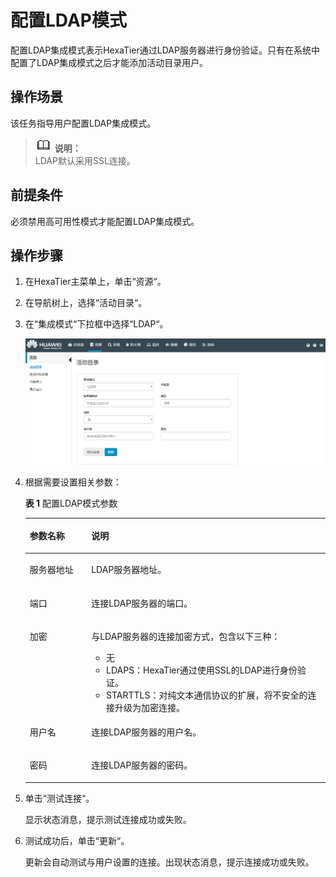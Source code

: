 # 配置LDAP模式<a name="ZH-CN_TOPIC_0111166435"></a>

配置LDAP集成模式表示HexaTier通过LDAP服务器进行身份验证。只有在系统中配置了LDAP集成模式之后才能添加活动目录用户。

## 操作场景<a name="zh-cn_topic_0110574973_s395d32027447478a958606ffe3ebba53"></a>

该任务指导用户配置LDAP集成模式。

>![](public_sys-resources/icon-note.gif) **说明：**   
>LDAP默认采用SSL连接。  

## 前提条件<a name="zh-cn_topic_0110574973_s0edc600c42d7404485e0269121aaf3e1"></a>

必须禁用高可用性模式才能配置LDAP集成模式。

## 操作步骤<a name="zh-cn_topic_0110574973_sa9f4ab4e4bd24470972dae1032ddcf6c"></a>

1.  在HexaTier主菜单上，单击“资源“。
2.  在导航树上，选择“活动目录“。
3.  在“集成模式“下拉框中选择“LDAP“。

    ![](figures/LDAP集成模式.png)

4.  根据需要设置相关参数：

    **表 1**  配置LDAP模式参数

    <a name="zh-cn_topic_0110574973_t73b33c931da3471a8a07838c163e8459"></a>
    <table><thead align="left"><tr id="zh-cn_topic_0110574973_r5c441d2cfdd044feb93080cd7045d1df"><th class="cellrowborder" valign="top" width="20.49%" id="mcps1.2.3.1.1"><p id="zh-cn_topic_0110574973_afe108c1a59a841699019c3c75c2ec21e"><a name="zh-cn_topic_0110574973_afe108c1a59a841699019c3c75c2ec21e"></a><a name="zh-cn_topic_0110574973_afe108c1a59a841699019c3c75c2ec21e"></a>参数名称</p>
    </th>
    <th class="cellrowborder" valign="top" width="79.51%" id="mcps1.2.3.1.2"><p id="zh-cn_topic_0110574973_aba730a35c1034ecb8dccb52b2b484c19"><a name="zh-cn_topic_0110574973_aba730a35c1034ecb8dccb52b2b484c19"></a><a name="zh-cn_topic_0110574973_aba730a35c1034ecb8dccb52b2b484c19"></a>说明</p>
    </th>
    </tr>
    </thead>
    <tbody><tr id="zh-cn_topic_0110574973_rae593fa517c948b6bf02daf6b686c088"><td class="cellrowborder" valign="top" width="20.49%" headers="mcps1.2.3.1.1 "><p id="zh-cn_topic_0110574973_zh-cn_topic_0076429813_p529377164625"><a name="zh-cn_topic_0110574973_zh-cn_topic_0076429813_p529377164625"></a><a name="zh-cn_topic_0110574973_zh-cn_topic_0076429813_p529377164625"></a>服务器地址</p>
    </td>
    <td class="cellrowborder" valign="top" width="79.51%" headers="mcps1.2.3.1.2 "><p id="zh-cn_topic_0110574973_addb3f1e33ff54ab88cfc784721c4051b"><a name="zh-cn_topic_0110574973_addb3f1e33ff54ab88cfc784721c4051b"></a><a name="zh-cn_topic_0110574973_addb3f1e33ff54ab88cfc784721c4051b"></a>LDAP服务器地址。</p>
    </td>
    </tr>
    <tr id="zh-cn_topic_0110574973_r6b99566863ae4fd1a14c9714a71d7373"><td class="cellrowborder" valign="top" width="20.49%" headers="mcps1.2.3.1.1 "><p id="zh-cn_topic_0110574973_add5eed8ae8f84dc3a9293747e7e37a28"><a name="zh-cn_topic_0110574973_add5eed8ae8f84dc3a9293747e7e37a28"></a><a name="zh-cn_topic_0110574973_add5eed8ae8f84dc3a9293747e7e37a28"></a>端口</p>
    </td>
    <td class="cellrowborder" valign="top" width="79.51%" headers="mcps1.2.3.1.2 "><p id="zh-cn_topic_0110574973_a1249b24e73c74f9ea986dbddc4571beb"><a name="zh-cn_topic_0110574973_a1249b24e73c74f9ea986dbddc4571beb"></a><a name="zh-cn_topic_0110574973_a1249b24e73c74f9ea986dbddc4571beb"></a>连接LDAP服务器的端口。</p>
    </td>
    </tr>
    <tr id="zh-cn_topic_0110574973_r020eec6ea7ac40878a51bbbc09a2f4bd"><td class="cellrowborder" valign="top" width="20.49%" headers="mcps1.2.3.1.1 "><p id="zh-cn_topic_0110574973_a150909ed8b88422e8600aea18fff1592"><a name="zh-cn_topic_0110574973_a150909ed8b88422e8600aea18fff1592"></a><a name="zh-cn_topic_0110574973_a150909ed8b88422e8600aea18fff1592"></a>加密</p>
    </td>
    <td class="cellrowborder" valign="top" width="79.51%" headers="mcps1.2.3.1.2 "><p id="zh-cn_topic_0110574973_a78f09c353eaf4e67abbe33c7786d68a2"><a name="zh-cn_topic_0110574973_a78f09c353eaf4e67abbe33c7786d68a2"></a><a name="zh-cn_topic_0110574973_a78f09c353eaf4e67abbe33c7786d68a2"></a>与LDAP服务器的连接加密方式，包含以下三种：</p>
    <a name="zh-cn_topic_0110574973_u21f4cf3d9cf94774836f63a26c54f309"></a><a name="zh-cn_topic_0110574973_u21f4cf3d9cf94774836f63a26c54f309"></a><ul id="zh-cn_topic_0110574973_u21f4cf3d9cf94774836f63a26c54f309"><li>无</li><li>LDAPS：HexaTier通过使用SSL的LDAP进行身份验证。</li><li>STARTTLS：对纯文本通信协议的扩展，将不安全的连接升级为加密连接。</li></ul>
    </td>
    </tr>
    <tr id="zh-cn_topic_0110574973_r7ac236c9d6044c0daed9cf7298b55812"><td class="cellrowborder" valign="top" width="20.49%" headers="mcps1.2.3.1.1 "><p id="zh-cn_topic_0110574973_a2bb224e3d3d044449606fa7844460564"><a name="zh-cn_topic_0110574973_a2bb224e3d3d044449606fa7844460564"></a><a name="zh-cn_topic_0110574973_a2bb224e3d3d044449606fa7844460564"></a>用户名</p>
    </td>
    <td class="cellrowborder" valign="top" width="79.51%" headers="mcps1.2.3.1.2 "><p id="zh-cn_topic_0110574973_a788f25340654406f975bf3fe1053c651"><a name="zh-cn_topic_0110574973_a788f25340654406f975bf3fe1053c651"></a><a name="zh-cn_topic_0110574973_a788f25340654406f975bf3fe1053c651"></a>连接LDAP服务器的用户名。</p>
    </td>
    </tr>
    <tr id="zh-cn_topic_0110574973_r68402b14500746e79570d3a2482da22f"><td class="cellrowborder" valign="top" width="20.49%" headers="mcps1.2.3.1.1 "><p id="zh-cn_topic_0110574973_a7fde6d111d0440598ec70fb7978461fb"><a name="zh-cn_topic_0110574973_a7fde6d111d0440598ec70fb7978461fb"></a><a name="zh-cn_topic_0110574973_a7fde6d111d0440598ec70fb7978461fb"></a>密码</p>
    </td>
    <td class="cellrowborder" valign="top" width="79.51%" headers="mcps1.2.3.1.2 "><p id="zh-cn_topic_0110574973_zh-cn_topic_0076429813_p136351446594"><a name="zh-cn_topic_0110574973_zh-cn_topic_0076429813_p136351446594"></a><a name="zh-cn_topic_0110574973_zh-cn_topic_0076429813_p136351446594"></a>连接LDAP服务器的密码。</p>
    </td>
    </tr>
    </tbody>
    </table>

5.  单击“测试连接“。

    显示状态消息，提示测试连接成功或失败。

6.  测试成功后，单击“更新“。

    更新会自动测试与用户设置的连接。出现状态消息，提示连接成功或失败。


